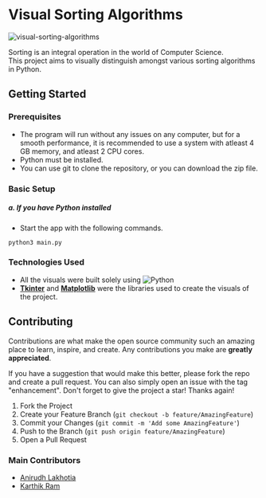 # Visual Sorting Algorithms

![visual-sorting-algorithms](https://socialify.git.ci/anirudhlakhotia/visual-sorting-algorithms/image?description=1&descriptionEditable=Distinguish%20amongst%20various%20sorting%20algorithms%20in%20Python%20visually&font=Raleway&language=1&name=1&owner=1&pattern=Solid&theme=Light)

Sorting is an integral operation in the world of Computer Science.  
This project aims to visually distinguish amongst various sorting algorithms in Python.

## Getting Started

### Prerequisites

- The program will run without any issues on any computer, but for a smooth performance, it is recommended to use a system with atleast 4 GB memory, and atleast 2 CPU cores.
- Python must be installed.
- You can use git to clone the repository, or you can download the zip file.

### Basic Setup

##### a. If you have Python installed

- Start the app with the following commands.

```
python3 main.py
```



### Technologies Used

- All the visuals were built solely using ![Python](https://img.shields.io/badge/python-%2314354C.svg?style=for-the-badge&logo=python&logoColor=white) 
- [**Tkinter**](https://docs.python.org/3/library/tkinter.html) and [**Matplotlib**](https://matplotlib.org/) were the libraries used to create the visuals of the project.

## Contributing

Contributions are what make the open source community such an amazing place to learn, inspire, and create. Any contributions you make are **greatly appreciated**.

If you have a suggestion that would make this better, please fork the repo and create a pull request. You can also simply open an issue with the tag "enhancement".
Don't forget to give the project a star! Thanks again!

1. Fork the Project
2. Create your Feature Branch (`git checkout -b feature/AmazingFeature`)
3. Commit your Changes (`git commit -m 'Add some AmazingFeature'`)
4. Push to the Branch (`git push origin feature/AmazingFeature`)
5. Open a Pull Request

### Main Contributors
 - [Anirudh Lakhotia](https://github.com/anirudhlakhotia/)
 - [Karthik Ram](https://github.com/keju27/)
